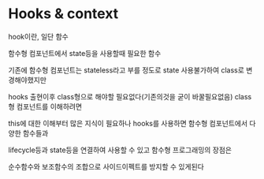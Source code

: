 # Hooks & context

hook이란, 일단 함수

함수형 컴포넌트에서 state등을 사용할때 필요한 함수

기존에 함수형 컴포넌트는 stateless라고 부를 정도로 state 사용불가하여 class로 변경해야했지만

hooks 출현이후 class형으로 해야할 필요없다(기존의것을 굳이 바꿀필요없음) class형 컴포넌트를 이해하려면

this에 대한 이해부터 많은 지식이 필요하나 hooks를 사용하면 함수형 컴포넌트에서 다양한 함수들과

lifecycle등과 state등을 연결하여 사용할 수 있고 함수형 프로그래밍의 장점은

순수함수와 보조함수의 조합으로 사이드이펙트를 방지할 수 있게된다

